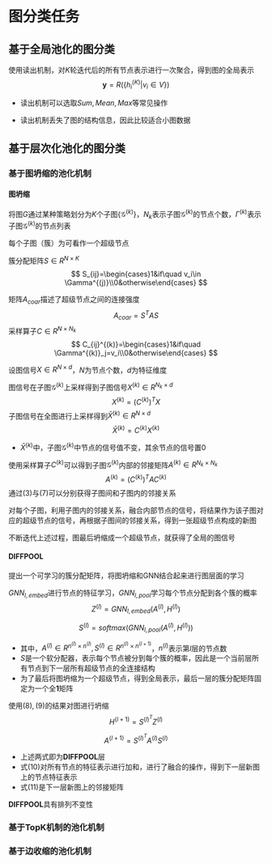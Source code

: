 # 图分类任务

## 基于全局池化的图分类

使用读出机制，对$K$轮迭代后的所有节点表示进行一次聚合，得到图的全局表示
$$
\mathbf{y}=R(\{h_i^{(K)}|v_i \in V\})
$$

* 读出机制可以选取$Sum,Mean,Max$等常见操作

* 读出机制丢失了图的结构信息，因此比较适合小图数据

## 基于层次化池化的图分类

### 基于图坍缩的池化机制

#### 图坍缩

将图$G$通过某种策略划分为$K$个子图$\{\mathcal{G}^{(k)}\}$，$N_k$表示子图$\mathcal{G}^{(k)}$的节点个数，$\Gamma^{(k)}$表示子图$\mathcal{G}^{(k)}$的节点列表

每个子图（簇）为可看作一个超级节点

簇分配矩阵$S \in R^{N\times K}$
$$
S_{ij}=\begin{cases}1&if\quad v_i\in \Gamma^{(j)}\\0&otherwise\end{cases}
$$

矩阵$A_{coar}$描述了超级节点之间的连接强度
$$
A_{coar}=S^TAS
$$
采样算子$C\in R^{N\times N_k}$
$$
C_{ij}^{(k)}=\begin{cases}1&if\quad \Gamma^{(k)}_j=v_i\\0&otherwise\end{cases}
$$

设图信号$X\in R^{N\times d}$，$N$为节点个数，$d$为特征维度

图信号在子图$\mathcal{G}^{(k)}$上采样得到子图信号$X^{(k)}\in R^{N_k\times d}$
$$
X^{(k)}=(C^{(k)})^TX
$$
子图信号在全图进行上采样得到$\bar{X}^{(k)}\in R^{N\times d}$
$$
\bar{X}^{(k)}=C^{(k)}X^{(k)}
$$

* $\bar{X}^{(k)}$中，子图$\mathcal{G}^{(k)}$中节点的信号值不变，其余节点的信号置$0$

使用采样算子$C^{(k)}$可以得到子图$\mathcal{G}^{(k)}$内部的邻接矩阵$A^{(k)}\in R^{N_k\times N_k}$
$$
A^{(k)}=(C^{(k)})^TAC^{(k)}
$$
通过$(3)$与$(7)$可以分别获得子图间和子图内的邻接关系

对每个子图，利用子图内的邻接关系，融合内部节点的信号，将结果作为该子图对应的超级节点的信号，再根据子图间的邻接关系，得到一张超级节点构成的新图

不断迭代上述过程，图最后坍缩成一个超级节点，就获得了全局的图信号

#### DIFFPOOL

提出一个可学习的簇分配矩阵，将图坍缩和GNN结合起来进行图层面的学习

$GNN_{l,embed}$进行节点的特征学习，$GNN_{l,pool}$学习每个节点分配到各个簇的概率
$$
Z^{(l)}=GNN_{l,embed}(A^{(l)},H^{(l)})
$$

$$
S^{(l)}=softmax(GNN_{l,pool}(A^{(l)},H^{(l)}))
$$

* 其中，$A^{(l)}\in R^{n^{(l)}\times n^{(l)}},S^{(l)}\in R^{n^{(l)}\times n^{(l+1)}}$，$n^{(l)}$表示第$l$层的节点数
* $S$是一个软分配器，表示每个节点被分到每个簇的概率，因此是一个当前层所有节点到下一层所有超级节点的全连接结构
* 为了最后将图坍缩为一个超级节点，得到全局表示，最后一层的簇分配矩阵固定为一个全$\mathbf{1}$矩阵

使用$(8),(9)$的结果对图进行坍缩
$$
H^{(l+1)}=S^{(l)^T}Z^{(l)}
$$

$$
A^{(l+1)}=S^{(l)^T}A^{(l)}S^{(l)}
$$

* 上述两式即为**DIFFPOOL**层
* 式$(10)$对所有节点的特征表示进行加和，进行了融合的操作，得到下一层新图上的节点特征表示
* 式$(11)$是下一层新图上的邻接矩阵

**DIFFPOOL**具有排列不变性

### 基于TopK机制的池化机制



### 基于边收缩的池化机制





